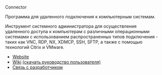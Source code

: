 Connector

Программа для удаленного подключения к компьютерным системам.

Инструмент системного администратора для осуществления удаленного доступа к компьютерам с различными операционными системами с использованием распространенных типов подключения - таких как VNC, RDP, NX, XDMCP, SSH, SFTP, а также с помощью технологий Citrix и VMware.

* [Website](http://ekorneechev.github.io/Connector)
* [Wiki](https://github.com/ekorneechev/Connector/wiki) [(скачать руководство пользователя)](https://github.com/ekorneechev/Connector/raw/gh-pages/wiki/Connector_wiki.pdf)
* [Связь с разработчиком](mailto:ekorneechev@gmail.com)
